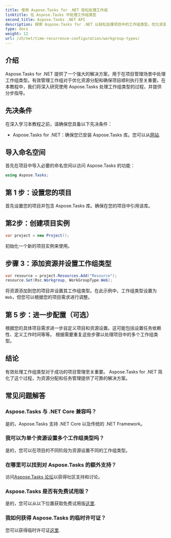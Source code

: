 ```yaml
---
title: 使用 Aspose.Tasks for .NET 轻松处理工作组
linktitle: 在 Aspose.Tasks 中处理工作组类型
second_title: Aspose.Tasks .NET API
description: 探索 Aspose.Tasks for .NET 以轻松处理项目中的工作组类型。优化资源配置，加强项目管理。
type: docs
weight: 12
url: /zh/net/time-recurrence-configuration/workgroup-types/
---
```

## 介绍
Aspose.Tasks for .NET 提供了一个强大的解决方案，用于在项目管理场景中处理工作组类型。有效管理工作组对于优化资源分配和确保项目顺利执行至关重要。在本教程中，我们将深入研究使用 Aspose.Tasks 处理工作组类型的过程，并提供分步指导。
## 先决条件
在深入学习本教程之前，请确保您具备以下先决条件：
-  Aspose.Tasks for .NET：确保您已安装 Aspose.Tasks 库。您可以从[网站](https://releases.aspose.com/tasks/net/).
## 导入命名空间
首先在项目中导入必要的命名空间以访问 Aspose.Tasks 的功能：
```csharp
using Aspose.Tasks;
```
## 第 1 步：设置您的项目
首先设置您的项目并包含 Aspose.Tasks 库。确保在您的项目中引用该库。
## 第2步：创建项目实例
```csharp
var project = new Project();
```
初始化一个新的项目实例来使用。
## 步骤 3：添加资源并设置工作组类型
```csharp
var resource = project.Resources.Add("Resource");
resource.Set(Rsc.Workgroup, WorkGroupType.Web);
```
将资源添加到您的项目并设置其工作组类型。在此示例中，工作组类型设置为`Web`，但您可以根据您的项目需求进行调整。
## 第 5 步：进一步配置（可选）
根据您的具体项目需求进一步自定义项目和资源设置。这可能包括设置任务依赖性、定义工作时间等等。
根据需要重复这些步骤以处理项目中的多个工作组类型。
## 结论
有效处理工作组类型对于成功的项目管理至关重要。 Aspose.Tasks for .NET 简化了这个过程，为资源分配和任务管理提供了可靠的解决方案。
## 常见问题解答
### Aspose.Tasks 与 .NET Core 兼容吗？
是的，Aspose.Tasks 支持 .NET Core 以及传统的 .NET Framework。
### 我可以为单个资源设置多个工作组类型吗？
是的，您可以在项目的不同阶段为资源设置不同的工作组类型。
### 在哪里可以找到对 Aspose.Tasks 的额外支持？
访问[Aspose.Tasks 论坛](https://forum.aspose.com/c/tasks/15)以获得社区支持和讨论。
### Aspose.Tasks 是否有免费试用版？
是的，您可以从以下位置获取免费试用版[这里](https://releases.aspose.com/).
### 我如何获得 Aspose.Tasks 的临时许可证？
您可以获得临时许可证[这里](https://purchase.aspose.com/temporary-license/).
